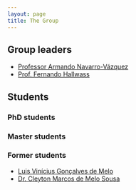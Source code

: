 ```yaml
---
layout: page
title: The Group
---
```

## Group leaders
* [Professor Armando Navarro-Vázquez](http://lattes.cnpq.br/4535021516243148)
* [Prof. Fernando Hallwass](http://lattes.cnpq.br/8448407032512419)

## Students
### PhD students

### Master students

### Former students
* [Luis Vinícius Gonçalves de Melo](http://lattes.cnpq.br/1733441272525972)
* [Dr. Cleyton Marcos de Melo Sousa](http://lattes.cnpq.br/0375583823114877)

